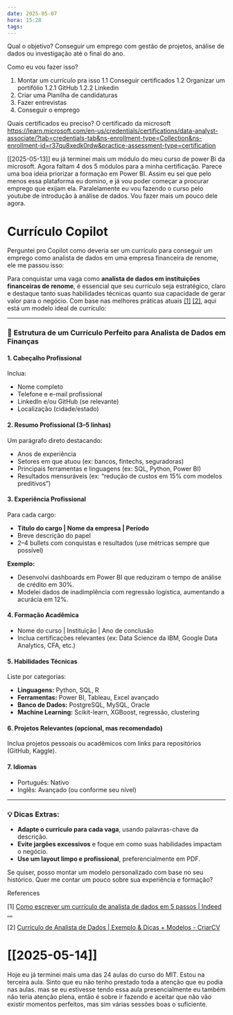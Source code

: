 ```yaml
---
date: 2025-05-07
hora: 15:28
tags:
---
```

Qual o objetivo? Conseguir um emprego com gestão de projetos, análise de dados ou investigação até o final do ano. 

Como eu vou fazer isso?

1. Montar um currículo pra isso
	1.1 Conseguir certificados
	1.2 Organizar um portifólio
		1.2.1 GitHub
		1.2.2 Linkedin
2. Criar uma Planilha de candidaturas
3. Fazer entrevistas
4. Conseguir o emprego


Quais certificados eu preciso?
	O certificado da microsoft 
https://learn.microsoft.com/en-us/credentials/certifications/data-analyst-associate/?tab=credentials-tab&ns-enrollment-type=Collection&ns-enrollment-id=r37qu8xedk0rdw&practice-assessment-type=certification


[[2025-05-13]] eu já terminei mais um módulo do meu curso de power Bi da microsoft. Agora faltam 4 dos 5 módulos para a minha certificação. Parece uma boa ideia priorizar a formação em Power BI. Assim eu sei que pelo menos essa plataforma eu domino, e já vou poder começar a procurar emprego que exijam ela. Paralelamente eu vou fazendo o curso pelo youtube de introdução à análise de dados. Vou fazer mais um pouco dele agora. 

# Currículo Copilot
Perguntei pro Copilot como deveria ser um currículo para conseguir um emprego como analista de dados em uma empresa financeira de renome, ele me passou isso:

Para conquistar uma vaga como **analista de dados em instituições financeiras de renome**, é essencial que seu currículo seja estratégico, claro e destaque tanto suas habilidades técnicas quanto sua capacidade de gerar valor para o negócio. Com base nas melhores práticas atuais [[1]](https://br.indeed.com/conselho-de-carreira/curriculos-cartas-apresentacao/curriculo-analista-dados) [[2]](https://criarcv.com/cv/analista-de-dados), aqui está um modelo ideal de currículo:

---

### 📌 **Estrutura de um Currículo Perfeito para Analista de Dados em Finanças**

#### 1. **Cabeçalho Profissional**

Inclua:

- Nome completo
- Telefone e e-mail profissional
- LinkedIn e/ou GitHub (se relevante)
- Localização (cidade/estado)

#### 2. **Resumo Profissional (3–5 linhas)**

Um parágrafo direto destacando:

- Anos de experiência
- Setores em que atuou (ex: bancos, fintechs, seguradoras)
- Principais ferramentas e linguagens (ex: SQL, Python, Power BI)
- Resultados mensuráveis (ex: “redução de custos em 15% com modelos preditivos”)

#### 3. **Experiência Profissional**

Para cada cargo:

- **Título do cargo | Nome da empresa | Período**
- Breve descrição do papel
- 2–4 bullets com conquistas e resultados (use métricas sempre que possível)

**Exemplo:**

- Desenvolvi dashboards em Power BI que reduziram o tempo de análise de crédito em 30%.
- Modelei dados de inadimplência com regressão logística, aumentando a acurácia em 12%.

#### 4. **Formação Acadêmica**

- Nome do curso | Instituição | Ano de conclusão
- Inclua certificações relevantes (ex: Data Science da IBM, Google Data Analytics, CFA, etc.)

#### 5. **Habilidades Técnicas**

Liste por categorias:

- **Linguagens:** Python, SQL, R
- **Ferramentas:** Power BI, Tableau, Excel avançado
- **Banco de Dados:** PostgreSQL, MySQL, Oracle
- **Machine Learning:** Scikit-learn, XGBoost, regressão, clustering

#### 6. **Projetos Relevantes (opcional, mas recomendado)**

Inclua projetos pessoais ou acadêmicos com links para repositórios (GitHub, Kaggle).

#### 7. **Idiomas**

- Português: Nativo
- Inglês: Avançado (ou conforme seu nível)

---

### 💡 Dicas Extras:

- **Adapte o currículo para cada vaga**, usando palavras-chave da descrição.
- **Evite jargões excessivos** e foque em como suas habilidades impactam o negócio.
- **Use um layout limpo e profissional**, preferencialmente em PDF.

Se quiser, posso montar um modelo personalizado com base no seu histórico. Quer me contar um pouco sobre sua experiência e formação?

  
References

[1] [Como escrever um currículo de analista de dados em 5 passos | Indeed ...](https://br.indeed.com/conselho-de-carreira/curriculos-cartas-apresentacao/curriculo-analista-dados)

[2] [Currículo de Analista de Dados | Exemplo & Dicas + Modelos - CriarCV](https://criarcv.com/cv/analista-de-dados)



# [[2025-05-14]] 
Hoje eu já terminei mais uma das 24 aulas do curso do MIT. Estou na terceira aula. Sinto que eu não tenho prestado toda a atenção que eu podia nas aulas. mas se eu estivesse tendo essa aula presencialmente eu também não teria atenção plena, então é sobre ir fazendo e aceitar que não vão existir momentos perfeitos, mas sim várias sessões boas o suficiente.
